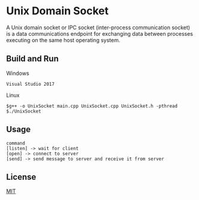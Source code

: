 # Unix Domain Socket

A Unix domain socket or IPC socket (inter-process communication socket) is a data communications endpoint for exchanging data between processes executing on the same host operating system.

## Build and Run
Windows
```
Visual Studio 2017
```

Linux
```
$g++ -o UnixSocket main.cpp UnixSocket.cpp UnixSocket.h -pthread
$./UnixSocket
```

## Usage
```
command 
[listen] -> wait for client
[open] -> connect to server
[send] -> send message to server and receive it from server
```

## License
[MIT](https://choosealicense.com/licenses/mit/)
